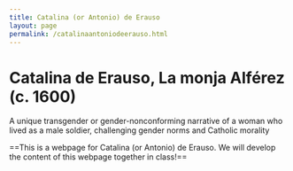```yaml
---
title: Catalina (or Antonio) de Erauso
layout: page
permalink: /catalinaantoniodeerauso.html
---
```

# Catalina de Erauso, La monja Alférez (c. 1600)

A unique transgender or gender-nonconforming narrative of a woman who lived as a male soldier, challenging gender norms and Catholic morality

==This is a webpage for Catalina (or Antonio) de Erauso. We will develop the content of this webpage together in class!==
